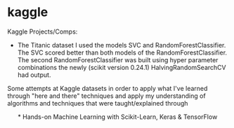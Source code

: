 # kaggle
Kaggle Projects/Comps:
* The Titanic dataset I used the models SVC and RandomForestClassifier. The SVC scored better than both models of the RandomForestClassifier. The second RandomForestClassifier was built using hyper parameter combinations the newly (scikit version 0.24.1) HalvingRandomSearchCV had output.

Some attempts at Kaggle datasets in order to apply what I've learned through "here and there" techniques and apply my understanding of algorithms and techniques that were taught/explained through <ul> * Hands-on Machine Learning with Scikit-Learn, Keras & TensorFlow</ul>
